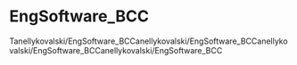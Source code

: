 # EngSoftware_BCC
Tanellykovalski/EngSoftware_BCCanellykovalski/EngSoftware_BCCanellykovalski/EngSoftware_BCCanellykovalski/EngSoftware_BCC
